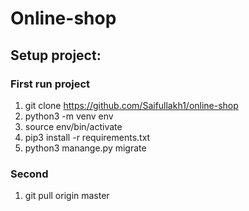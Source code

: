 # Online-shop

## Setup project:

### First run project
1. git clone https://github.com/Saifullakh1/online-shop
2. python3 -m venv env
3. source env/bin/activate
4. pip3 install -r requirements.txt
5. python3 manange.py migrate


### Second
1. git pull origin master

